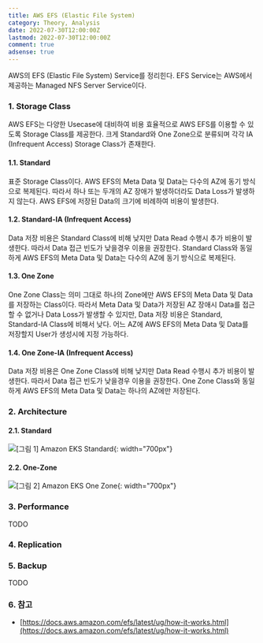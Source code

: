 ```yaml
---
title: AWS EFS (Elastic File System)
category: Theory, Analysis
date: 2022-07-30T12:00:00Z
lastmod: 2022-07-30T12:00:00Z
comment: true
adsense: true
---
```


AWS의 EFS (Elastic File System) Service를 정리힌다. EFS Service는 AWS에서 제공하는 Managed NFS Server Service이다.

### 1. Storage Class

AWS EFS는 다양한 Usecase에 대비하여 비용 효율적으로 AWS EFS를 이용할 수 있도록 Storage Class를 제공한다. 크게 Standard와 One Zone으로 분류되며 각각 IA (Infrequent Access) Storage Class가 존재한다.

#### 1.1. Standard

표준 Storage Class이다. AWS EFS의 Meta Data 및 Data는 다수의 AZ에 동기 방식으로 복제된다. 따라서 하나 또는 두개의 AZ 장애가 발생하더라도 Data Loss가 발생하지 않는다. AWS EFS에 저장된 Data의 크기에 비례하여 비용이 발생한다.

#### 1.2. Standard-IA (Infrequent Access)

Data 저장 비용은 Standard Class에 비해 낮지만 Data Read 수행시 추가 비용이 발생한다. 따라서 Data 접근 빈도가 낮을경우 이용을 권장한다. Standard Class와 동일하게 AWS EFS의 Meta Data 및 Data는 다수의 AZ에 동기 방식으로 복제된다.

#### 1.3. One Zone

One Zone Class는 의미 그대로 하나의 Zone에만 AWS EFS의 Meta Data 및 Data를 저장하는 Class이다. 따라서 Meta Data 및 Data가 저장된 AZ 장애시 Data를 접근할 수 없거나 Data Loss가 발생할 수 있지만, Data 저장 비용은 Standard, Standard-IA Class에 비해서 낮다. 어느 AZ에 AWS EFS의 Meta Data 및 Data를 저장할지 User가 생성시에 지정 가능하다.

#### 1.4. One Zone-IA (Infrequent Access)

Data 저장 비용은 One Zone Class에 비해 낮지만 Data Read 수행시 추가 비용이 발생한다. 따라서 Data 접근 빈도가 낮을경우 이용을 권장한다. One Zone Class와 동일하게 AWS EFS의 Meta Data 및 Data는 하나의 AZ에만 저장된다.

### 2. Architecture

#### 2.1. Standard

![[그림 1] Amazon EKS Standard]({{site.baseurl}}/images/theory_analysis/AWS_EFS/AWS_EFS_Standard.PNG){: width="700px"}

#### 2.2. One-Zone

![[그림 2] Amazon EKS One Zone]({{site.baseurl}}/images/theory_analysis/AWS_EFS/AWS_EFS_One-Zone.PNG){: width="700px"}

### 3. Performance

TODO

### 4. Replication

### 5. Backup

TODO

### 6. 참고

* [https://docs.aws.amazon.com/efs/latest/ug/how-it-works.html](https://docs.aws.amazon.com/efs/latest/ug/how-it-works.html)